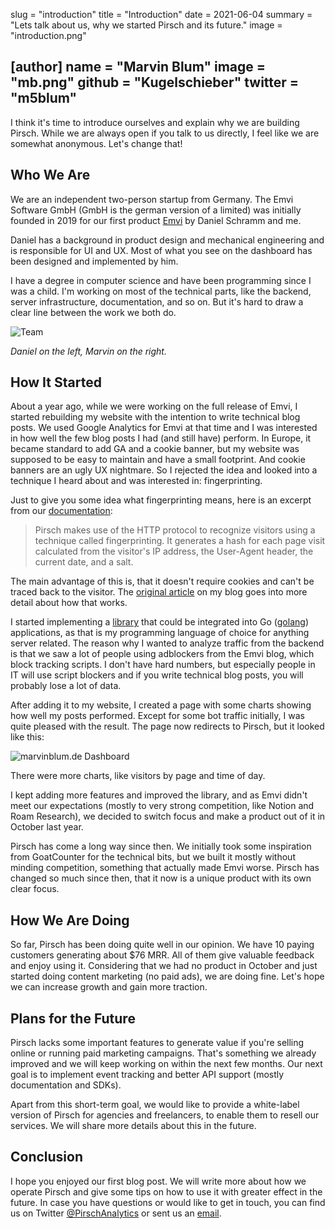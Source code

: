 slug = "introduction"
title = "Introduction"
date = 2021-06-04
summary = "Lets talk about us, why we started Pirsch and its future."
image = "introduction.png"

[author]
name = "Marvin Blum"
image = "mb.png"
github = "Kugelschieber"
twitter = "m5blum"
---

I think it's time to introduce ourselves and explain why we are building Pirsch. While we are always open if you talk to us directly, I feel like we are somewhat anonymous. Let's change that!

## Who We Are

We are an independent two-person startup from Germany. The Emvi Software GmbH (GmbH is the german version of a limited) was initially founded in 2019 for our first product [Emvi](https://emvi.com/) by Daniel Schramm and me.

Daniel has a background in product design and mechanical engineering and is responsible for UI and UX. Most of what you see on the dashboard has been designed and implemented by him.

I have a degree in computer science and have been programming since I was a child. I'm working on most of the technical parts, like the backend, server infrastructure, documentation, and so on. But it's hard to draw a clear line between the work we both do.

![Team](/blog/posts/introduction/team.png)

*Daniel on the left, Marvin on the right.*

## How It Started

About a year ago, while we were working on the full release of Emvi, I started rebuilding my website with the intention to write technical blog posts. We used Google Analytics for Emvi at that time and I was interested in how well the few blog posts I had (and still have) perform. In Europe, it became standard to add GA and a cookie banner, but my website was supposed to be easy to maintain and have a small footprint. And cookie banners are an ugly UX nightmare. So I rejected the idea and looked into a technique I heard about and was interested in: fingerprinting.

Just to give you some idea what fingerprinting means, here is an excerpt from our [documentation](https://docs.pirsch.io/):

> Pirsch makes use of the HTTP protocol to recognize visitors using a technique called fingerprinting. It generates a hash for each page visit calculated from the visitor's IP address, the User-Agent header, the current date, and a salt.

The main advantage of this is, that it doesn't require cookies and can't be traced back to the visitor. The [original article](https://marvinblum.de/blog/server-side-tracking-without-cookies-in-go-OxdzmGZ1Bl) on my blog goes into more detail about how that works.

I started implementing a [library](https://github.com/pirsch-analytics/pirsch) that could be integrated into Go ([golang](https://golang.org/)) applications, as that is my programming language of choice for anything server related. The reason why I wanted to analyze traffic from the backend is that we saw a lot of people using adblockers from the Emvi blog, which block tracking scripts. I don't have hard numbers, but especially people in IT will use script blockers and if you write technical blog posts, you will probably lose a lot of data.

After adding it to my website, I created a page with some charts showing how well my posts performed. Except for some bot traffic initially, I was quite pleased with the result. The page now redirects to Pirsch, but it looked like this:

![marvinblum.de Dashboard](/blog/posts/introduction/charts.png)

There were more charts, like visitors by page and time of day.

I kept adding more features and improved the library, and as Emvi didn't meet our expectations (mostly to very strong competition, like Notion and Roam Research), we decided to switch focus and make a product out of it in October last year.

Pirsch has come a long way since then. We initially took some inspiration from GoatCounter for the technical bits, but we built it mostly without minding competition, something that actually made Emvi worse. Pirsch has changed so much since then, that it now is a unique product with its own clear focus.

## How We Are Doing

So far, Pirsch has been doing quite well in our opinion. We have 10 paying customers generating about $76 MRR. All of them give valuable feedback and enjoy using it. Considering that we had no product in October and just started doing content marketing (no paid ads), we are doing fine. Let's hope we can increase growth and gain more traction.

## Plans for the Future

Pirsch lacks some important features to generate value if you're selling online or running paid marketing campaigns. That's something we already improved and we will keep working on within the next few months. Our next goal is to implement event tracking and better API support (mostly documentation and SDKs).

Apart from this short-term goal, we would like to provide a white-label version of Pirsch for agencies and freelancers, to enable them to resell our services. We will share more details about this in the future.

## Conclusion

I hope you enjoyed our first blog post. We will write more about how we operate Pirsch and give some tips on how to use it with greater effect in the future. In case you have questions or would like to get in touch, you can find us on Twitter [@PirschAnalytics](https://twitter.com/PirschAnalytics) or sent us an [email](mailto:contact@pirsch.io).
